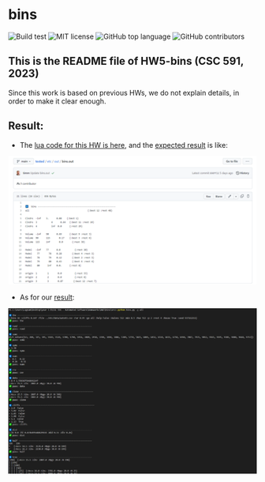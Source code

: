 # bins

![Build test](https://img.shields.io/github/actions/workflow/status/yzhu27/bins/test.yml)
![MIT license](https://img.shields.io/github/license/yzhu27/bins)
![GitHub top language](https://img.shields.io/github/languages/top/yzhu27/bins)
![GitHub contributors](https://img.shields.io/github/contributors/yzhu27/bins)

## This is the README file of HW5-bins (CSC 591, 2023)
Since this work is based on previous HWs, we do not explain details, in order to make it clear enough.

## Result:

* The [lua code for this HW is here](https://github.com/timm/tested/blob/main/src/bins.lua), and the [expected result](https://github.com/timm/tested/blob/main/etc/out/bins.out) is like:

![result img](./etc/images/expected_result.png)

* As for our [result](https://github.com/yzhu27/bins/blob/main/etc/out/bins.out):

![result img](./etc/images/result.png)

